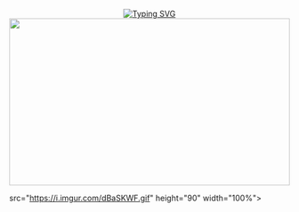 <p align="center">
<a href="https://git.io/typing-svg"><img src="https://readme-typing-svg.demolab.com?font=EB+Garamond&weight=800&size=28&duration=4000&pause=1000&random=false&width=435&lines=WELCOME+TO+CHALAH_MD_V6;MULTI-DEVICE+WHATSAPP+BOT;DEVELOPED+BY;WHITE+CHALAH+MODZ." alt="Typing SVG" /></a>




<img src="https://files.catbox.moe/3vo9e6.jpg" height="300" width="100%">


src="https://i.imgur.com/dBaSKWF.gif" height="90" width="100%">
